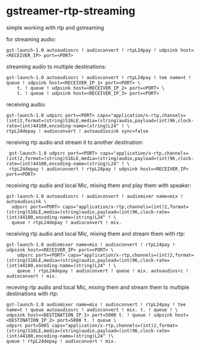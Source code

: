 # gstreamer-rtp-streaming
simple working with rtp and gstreaming

for streaming audio:

    gst-launch-1.0 autoaudiosrc ! audioconvert ! rtpL24pay ! udpsink host=<RECEIVER_IP> port=<PORT>
    
streaming audio to multiple destinations:
    
    gst-launch-1.0 autoaudiosrc ! audioconvert ! rtpL24pay ! tee name=t ! queue ! udpsink host=<RECEIVER_IP_1> port=<PORT> \
        t. ! queue ! udpsink host=<RECEIVER_IP_2> port=<PORT> \
        t. ! queue ! udpsink host=<RECEIVER_IP_3> port=<PORT>
        
receiving audio:

    gst-launch-1.0 udpsrc port=<PORT> caps="application/x-rtp,channels=(int)2,format=(string)S16LE,media=(string)audio,payload=(int)96,clock-rate=(int)44100,encoding-name=(string)L24" ! \
    rtpL24depay ! audioconvert ! autoaudiosink sync=false
    
receiving rtp audio and stream it to another destination:
     
     gst-launch-1.0 udpsrc port=<PORT> caps="application/x-rtp,channels=(int)2,format=(string)S16LE,media=(string)audio,payload=(int)96,clock-rate=(int)44100,encoding-name=(string)L24" ! \
     rtpL24depay ! audioconvert ! rtpL24pay ! udpsink host=<RECEIVER_IP> port=<PORT>
     
receiving rtp audio and local Mic, mixing them and play them with speaker:

    gst-launch-1.0 autoaudiosrc ! audioconvert ! audiomixer name=mix ! autoaudiosink \
      udpsrc port=<PORT> caps="application/x-rtp,channels=(int)2,format=(string)S16LE,media=(string)audio,payload=(int)96,clock-rate=(int)44100,encoding-name=(string)L24" ! \
      queue ! rtpL24depay ! audioconvert ! mix.
      
receiving rtp audio and local Mic, mixing them and stream them with rtp:

    gst-launch-1.0 audiomixer name=mix ! audioconvert ! rtpL24pay ! udpsink host=<RECEIVER_IP> port=<PORT> \
        udpsrc port=<PORT> caps="application/x-rtp,channels=(int)2,format=(string)S16LE,media=(string)audio,payload=(int)96,clock-rate=(int)44100,encoding-name=(string)L24" ! \
        queue ! rtpL24depay ! audioconvert ! queue ! mix. autoaudiosrc ! audioconvert ! mix.
        
        
    
receving rtp audio and local Mic, mixing them and stream them to multiple destinations with rtp:

    gst-launch-1.0 audiomixer name=mix ! audioconvert ! rtpL24pay ! tee name=t ! queue autoaudiosrc ! audioconvert ! mix. t. ! queue ! \
    udpsink host=<DESTINATION_IP_1> port=5000 t. ! queue ! udpsink host=<DESTINATION_IP_2> port=5000 t. ! queue \
    udpsrc port=5001 caps="application/x-rtp,channels=(int)2,format=(string)S16LE,media=(string)audio,payload=(int)96,clock-rate=(int)44100,encoding-name=(string)L24" !\
    queue ! rtpL24depay ! audioconvert ! mix.
